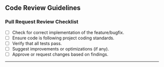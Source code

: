 ## **Code Review Guidelines**

### **Pull Request Review Checklist**
- [ ] Check for correct implementation of the feature/bugfix.
- [ ] Ensure code is following project coding standards.
- [ ] Verify that all tests pass.
- [ ] Suggest improvements or optimizations (if any).
- [ ] Approve or request changes based on findings.

---
